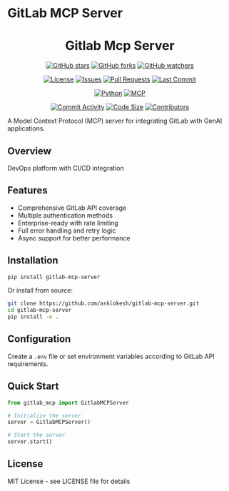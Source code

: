 # GitLab MCP Server

<div align="center">

# Gitlab Mcp Server

[![GitHub stars](https://img.shields.io/github/stars/LokiMCPUniverse/gitlab-mcp-server?style=social)](https://github.com/LokiMCPUniverse/gitlab-mcp-server/stargazers)
[![GitHub forks](https://img.shields.io/github/forks/LokiMCPUniverse/gitlab-mcp-server?style=social)](https://github.com/LokiMCPUniverse/gitlab-mcp-server/network)
[![GitHub watchers](https://img.shields.io/github/watchers/LokiMCPUniverse/gitlab-mcp-server?style=social)](https://github.com/LokiMCPUniverse/gitlab-mcp-server/watchers)

[![License](https://img.shields.io/github/license/LokiMCPUniverse/gitlab-mcp-server?style=for-the-badge)](https://github.com/LokiMCPUniverse/gitlab-mcp-server/blob/main/LICENSE)
[![Issues](https://img.shields.io/github/issues/LokiMCPUniverse/gitlab-mcp-server?style=for-the-badge)](https://github.com/LokiMCPUniverse/gitlab-mcp-server/issues)
[![Pull Requests](https://img.shields.io/github/issues-pr/LokiMCPUniverse/gitlab-mcp-server?style=for-the-badge)](https://github.com/LokiMCPUniverse/gitlab-mcp-server/pulls)
[![Last Commit](https://img.shields.io/github/last-commit/LokiMCPUniverse/gitlab-mcp-server?style=for-the-badge)](https://github.com/LokiMCPUniverse/gitlab-mcp-server/commits)

[![Python](https://img.shields.io/badge/Python-3776AB?style=for-the-badge&logo=python&logoColor=white)](https://python.org)
[![MCP](https://img.shields.io/badge/Model_Context_Protocol-DC143C?style=for-the-badge)](https://modelcontextprotocol.io)

[![Commit Activity](https://img.shields.io/github/commit-activity/m/LokiMCPUniverse/gitlab-mcp-server?style=flat-square)](https://github.com/LokiMCPUniverse/gitlab-mcp-server/pulse)
[![Code Size](https://img.shields.io/github/languages/code-size/LokiMCPUniverse/gitlab-mcp-server?style=flat-square)](https://github.com/LokiMCPUniverse/gitlab-mcp-server)
[![Contributors](https://img.shields.io/github/contributors/LokiMCPUniverse/gitlab-mcp-server?style=flat-square)](https://github.com/LokiMCPUniverse/gitlab-mcp-server/graphs/contributors)

</div>

A Model Context Protocol (MCP) server for integrating GitLab with GenAI applications.

## Overview

DevOps platform with CI/CD integration

## Features

- Comprehensive GitLab API coverage
- Multiple authentication methods
- Enterprise-ready with rate limiting
- Full error handling and retry logic
- Async support for better performance

## Installation

```bash
pip install gitlab-mcp-server
```

Or install from source:

```bash
git clone https://github.com/asklokesh/gitlab-mcp-server.git
cd gitlab-mcp-server
pip install -e .
```

## Configuration

Create a `.env` file or set environment variables according to GitLab API requirements.

## Quick Start

```python
from gitlab_mcp import GitlabMCPServer

# Initialize the server
server = GitlabMCPServer()

# Start the server
server.start()
```

## License

MIT License - see LICENSE file for details
